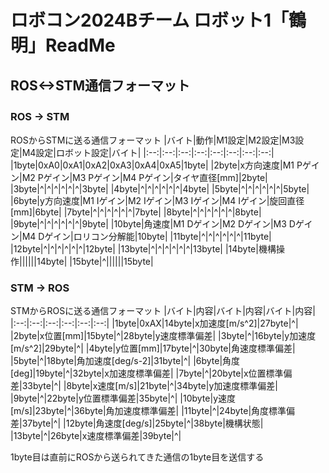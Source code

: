 # ロボコン2024Bチーム ロボット1「鶴明」ReadMe
## ROS<->STM通信フォーマット
### ROS -> STM　　
ROSからSTMに送る通信フォーマット
|バイト|動作|M1設定|M2設定|M3設定|M4設定|ロボット設定|バイト|
|:--:|:--:|:--:|:--:|:--:|:--:|:--:|:--:|
|1byte|0xA0|0xA1|0xA2|0xA3|0xA4|0xA5|1byte|
|2byte|x方向速度|M1 Pゲイン|M2 Pゲイン|M3 Pゲイン|M4 Pゲイン|タイヤ直径[mm]|2byte|
|3byte|^|^|^|^|^|^|3byte|
|4byte|^|^|^|^|^|^|4byte|
|5byte|^|^|^|^|^|^|5byte|
|6byte|y方向速度|M1 Iゲイン|M2 Iゲイン|M3 Iゲイン|M4 Iゲイン|旋回直径[mm]|6byte|
|7byte|^|^|^|^|^|^|7byte|
|8byte|^|^|^|^|^|^|8byte|
|9byte|^|^|^|^|^|^|9byte|
|10byte|角速度|M1 Dゲイン|M2 Dゲイン|M3 Dゲイン|M4 Dゲイン|ロリコン分解能|10byte|
|11byte|^|^|^|^|^|^|11byte|
|12byte|^|^|^|^|^|^|12byte|
|13byte|^|^|^|^|^|^|13byte|
|14byte|機構操作||||||14byte|
|15byte|^||||||15byte|

### STM -> ROS
STMからROSに送る通信フォーマット
|バイト|内容|バイト|内容|バイト|内容|
|:--:|:--:|:--:|:--:|:--:|:--:|
|1byte|0xAX|14byte|x加速度[m/s^2]|27byte|^|
|2byte|x位置[mm]|15byte|^|28byte|y速度標準偏差|
|3byte|^|16byte|y加速度[m/s^2]|29byte|^|
|4byte|y位置[mm]|17byte|^|30byte|角速度標準偏差|
|5byte|^|18byte|角加速度[deg/s-2]|31byte|^|
|6byte|角度[deg]|19byte|^|32byte|x加速度標準偏差|
|7byte|^|20byte|x位置標準偏差|33byte|^|
|8byte|x速度[m/s]|21byte|^|34byte|y加速度標準偏差|
|9byte|^|22byte|y位置標準偏差|35byte|^|
|10byte|y速度[m/s]|23byte|^|36byte|角加速度標準偏差|
|11byte|^|24byte|角度標準偏差|37byte|^|
|12byte|角速度[deg/s]|25byte|^|38byte|機構状態|
|13byte|^|26byte|x速度標準偏差|39byte|^|

1byte目は直前にROSから送られてきた通信の1byte目を送信する
